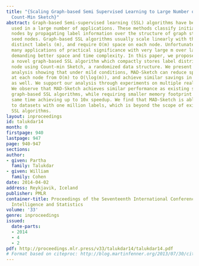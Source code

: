```yaml
---
title: "{Scaling Graph-based Semi Supervised Learning to Large Number of Labels Using
  Count-Min Sketch}"
abstract: Graph-based Semi-supervised learning (SSL) algorithms have been successfully
  used in a large number of applications. These methods classify initially unlabeled
  nodes by propagating label information over the structure of graph starting from
  seed nodes. Graph-based SSL algorithms usually scale linearly with the number of
  distinct labels (m), and require O(m) space on each node. Unfortunately, there exist
  many applications of practical significance with very large m over large graphs,
  demanding better space and time complexity. In this paper, we propose MAD-Sketch,
  a novel graph-based SSL algorithm which compactly stores label distribution on each
  node using Count-min Sketch, a randomized data structure. We present theoretical
  analysis showing that under mild conditions, MAD-Sketch can reduce space complexity
  at each node from O(m) to O(\log(m)), and achieve similar savings in time complexity
  as well. We support our analysis through experiments on multiple real world datasets.
  We observe that MAD-Sketch achieves similar performance as existing state-of-the-art
  graph-based SSL algorithms, while requiring smaller memory footprint and at the
  same time achieving up to 10x speedup. We find that MAD-Sketch is able to scale
  to datasets with one million labels, which is beyond the scope of existing graph-based
  SSL algorithms.
layout: inproceedings
id: talukdar14
month: 0
firstpage: 940
lastpage: 947
page: 940-947
sections: 
author:
- given: Partha
  family: Talukdar
- given: William
  family: Cohen
date: 2014-04-02
address: Reykjavik, Iceland
publisher: PMLR
container-title: Proceedings of the Seventeenth International Conference on Artificial
  Intelligence and Statistics
volume: '33'
genre: inproceedings
issued:
  date-parts:
  - 2014
  - 4
  - 2
pdf: http://proceedings.mlr.press/v33/talukdar14/talukdar14.pdf
# Format based on citeproc: http://blog.martinfenner.org/2013/07/30/citeproc-yaml-for-bibliographies/
---
```

